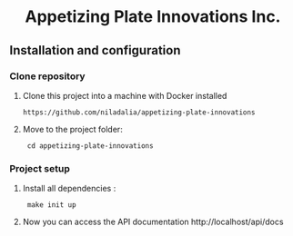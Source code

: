 
<h1 align="center">
  Appetizing Plate Innovations Inc.
</h1>

## Installation and configuration

### Clone repository

1. Clone this project into a machine with
   Docker installed

       https://github.com/niladalia/appetizing-plate-innovations

2. Move to the project folder:

        cd appetizing-plate-innovations

### Project setup

1. Install all dependencies :

        make init up


3. Now you can access the API documentation http://localhost/api/docs
